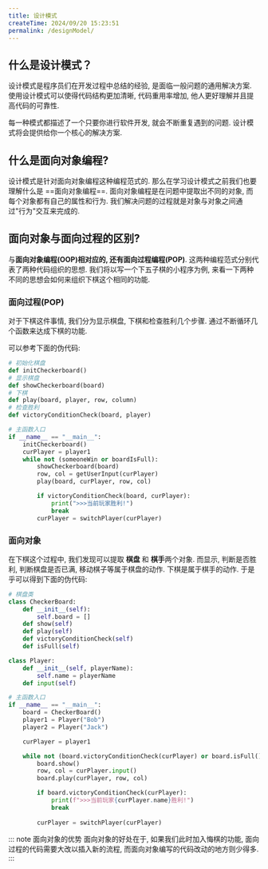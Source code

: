 ```yaml
---
title: 设计模式
createTime: 2024/09/20 15:23:51
permalink: /designModel/
---
```

## 什么是设计模式？
设计模式是程序员们在开发过程中总结的经验, 是面临一般问题的通用解决方案. 使用设计模式可以使得代码结构更加清晰, 代码重用率增加, 他人更好理解并且提高代码的可靠性.

每一种模式都描述了一个只要你进行软件开发, 就会不断重复遇到的问题. 设计模式将会提供给你一个核心的解决方案.

## 什么是面向对象编程?
设计模式是针对面向对象编程这种编程范式的. 那么在学习设计模式之前我们也要理解什么是 ==面向对象编程==. 面向对象编程是在问题中提取出不同的对象, 而每个对象都有自己的属性和行为. 我们解决问题的过程就是对象与对象之间通过"行为"交互来完成的.

## 面向对象与面向过程的区别?
与**面向对象编程(OOP)**相对应的, 还有**面向过程编程(POP)**. 这两种编程范式分别代表了两种代码组织的思想. 我们将以写一个下五子棋的小程序为例, 来看一下两种不同的思想会如何来组织下棋这个相同的功能.

### 面向过程(POP)
对于下棋这件事情, 我们分为显示棋盘, 下棋和检查胜利几个步骤. 通过不断循环几个函数来达成下棋的功能. 

可以参考下面的伪代码:

``` python
# 初始化棋盘
def initCheckerboard()
# 显示棋盘
def showCheckerboard(board)
# 下棋
def play(board, player, row, column)
# 检查胜利
def victoryConditionCheck(board, player)

# 主函数入口
if __name__ == "__main__":
    initCheckerboard()
    curPlayer = player1
    while not (someoneWin or boardIsFull):
        showCheckerboard(board)
        row, col = getUserInput(curPlayer)
        play(board, curPlayer, row, col)

        if victoryConditionCheck(board, curPlayer):
            print(">>>当前玩家胜利!")
            break
        curPlayer = switchPlayer(curPlayer)
```

### 面向对象
在下棋这个过程中, 我们发现可以提取 **棋盘** 和 **棋手**两个对象. 而显示, 判断是否胜利, 判断棋盘是否已满, 移动棋子等属于棋盘的动作. 下棋是属于棋手的动作. 于是乎可以得到下面的伪代码:

```python
# 棋盘类
class CheckerBoard:
    def __init__(self):
        self.board = []
    def show(self)
    def play(self)
    def victoryConditionCheck(self)
    def isFull(self)

class Player:
    def __init__(self, playerName):
        self.name = playerName
    def input(self)

# 主函数入口
if __name__ == "__main__":
    board = CheckerBoard()
    player1 = Player("Bob")
    player2 = Player("Jack")

    curPlayer = player1

    while not (board.victoryConditionCheck(curPlayer) or board.isFull()):
        board.show()
        row, col = curPlayer.input()
        board.play(curPlayer, row, col)

        if board.victoryConditionCheck(curPlayer):
            print(f">>>当前玩家{curPlayer.name}胜利!")
            break
        
        curPlayer = switchPlayer(curPlayer)
```

::: note 面向对象的优势
面向对象的好处在于, 如果我们此时加入悔棋的功能, 面向过程的代码需要大改以插入新的流程, 而面向对象编写的代码改动的地方则少得多.
:::